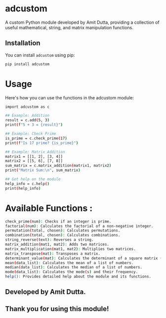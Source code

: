 # adcustom

A custom Python module developed by Amit Dutta, providing a collection of useful mathematical, string, and matrix manipulation functions.

## Installation

You can install `adcustom` using pip:

```bash
pip install adcustom
```

# Usage
Here's how you can use the functions in the adcustom module:

```bash
import adcustom as c

## Example: Addition
result = c.add(5, 3)
print(f"5 + 3 = {result}")

## Example: Check Prime
is_prime = c.check_prime(17)
print(f"Is 17 prime? {is_prime}")

## Example: Matrix Addition
matrix1 = [[1, 2], [3, 4]]
matrix2 = [[5, 6], [7, 8]]
sum_matrix = c.matrix_addition(matrix1, matrix2)
print("Matrix Sum:\n", sum_matrix)

## Get help on the module
help_info = c.help()
print(help_info)
```

# Available Functions : 

```bash
check_prime(num): Checks if an integer is prime.
factorial(num): Calculates the factorial of a non-negative integer.
permutation(total, chosen): Calculates permutations.
combination(total, chosen): Calculates combinations.
string_reverse(text): Reverses a string.
matrix_addition(mat1, mat2): Adds two matrices.
matrix_multiplication(mat1, mat2): Multiplies two matrices.
matrix_transpose(mat): Transposes a matrix.
determinant_value(mat): Calculates the determinant of a square matrix (1x1, 2x2, 3x3).
mean(data_list): Calculates the mean of a list of numbers.
median(data_list): Calculates the median of a list of numbers.
mode(data_list): Calculates the mode(s) and their frequency.
help(): Provides detailed help about the module and its functions.
```

## Developed by Amit Dutta.
## Thank you for using this module!
